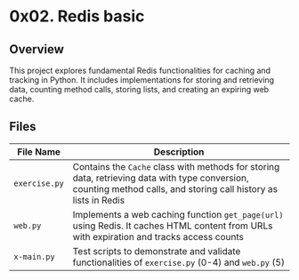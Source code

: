 # 0x02. Redis basic

## Overview
This project explores fundamental Redis functionalities for caching and tracking in Python. It includes implementations for storing and retrieving data, counting method calls, storing lists, and creating an expiring web cache.

## Files

| File Name   | Description |
|-------------|-------------|
| `exercise.py` | Contains the `Cache` class with methods for storing data, retrieving data with type conversion, counting method calls, and storing call history as lists in Redis |
| `web.py`     | Implements a web caching function `get_page(url)` using Redis. It caches HTML content from URLs with expiration and tracks access counts |
| `x-main.py`    | Test scripts to demonstrate and validate functionalities of `exercise.py` (0-4) and `web.py` (5) |
